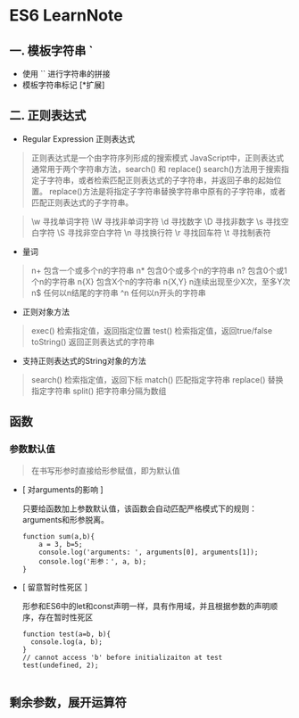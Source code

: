 # ES6 LearnNote

## 一. 模板字符串  `

- 使用 `` 进行字符串的拼接
- 模板字符串标记   [*扩展]

## 二. 正则表达式
- Regular Expression 正则表达式
> 正则表达式是一个由字符序列形成的搜索模式
> JavaScript中，正则表达式通常用于两个字符串方法，search() 和 replace()
> search()方法用于搜索指定子字符串，或者检索匹配正则表达式的子字符串，并返回子串的起始位置。
> replace()方法是将指定子字符串替换字符串中原有的子字符串，或者匹配正则表达式的子字符串。

> \w 				寻找单词字符
> \W				寻找非单词字符
> \d				寻找数字
> \D				寻找非数字
> \s				寻找空白字符
> \S				寻找非空白字符
> \n				寻找换行符
> \r				寻找回车符
> \t				寻找制表符

- 量词
> n+				包含一个或多个n的字符串
> n*				包含0个或多个n的字符串
> n?				包含0个或1个n的字符串
> n{X}				包含X个n的字符串
> n{X,Y}			n连续出现至少X次，至多Y次
> n$				任何以n结尾的字符串
> ^n				任何以n开头的字符串

- 正则对象方法
> exec()			检索指定值，返回指定位置
> test()			检索指定值，返回true/false
> toString()		返回正则表达式的字符串

- 支持正则表达式的String对象的方法
> search()			检索指定值，返回下标
> match()			匹配指定字符串
> replace()			替换指定字符串
> split()			把字符串分隔为数组


## 函数

### 参数默认值

> 在书写形参时直接给形参赋值，即为默认值

- [ 对arguments的影响 ]
  
  只要给函数加上参数默认值，该函数会自动匹配严格模式下的规则：arguments和形参脱离。
  ```
  function sum(a,b){
	  a = 3, b=5;
	  console.log('arguments: ', arguments[0], arguments[1]);
	  console.log('形参：', a, b);
  }
  ```

- [ 留意暂时性死区 ]

  形参和ES6中的let和const声明一样，具有作用域，并且根据参数的声明顺序，存在暂时性死区

  ```
  function test(a=b, b){
  	console.log(a, b);
  }
  // cannot access 'b' before initializaiton at test
  test(undefined, 2);
  
  
  ```


## 剩余参数，展开运算符



